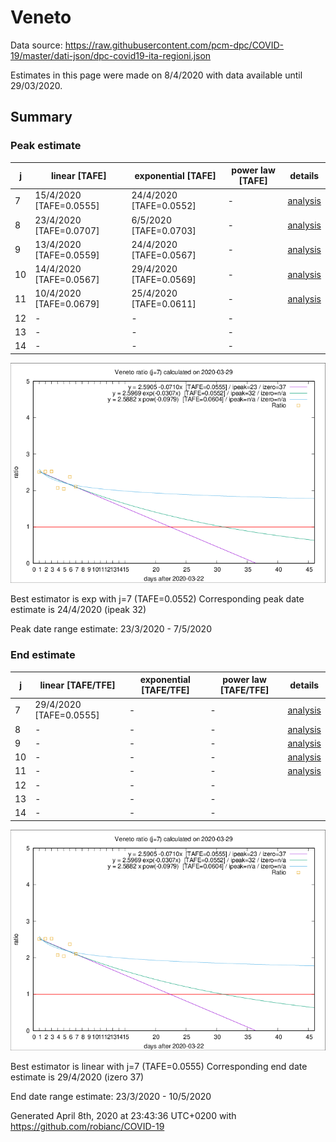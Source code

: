 # Veneto


Data source: https://raw.githubusercontent.com/pcm-dpc/COVID-19/master/dati-json/dpc-covid19-ita-regioni.json

Estimates in this page were made on 8/4/2020 with data available until 29/03/2020.


## Summary 

### Peak estimate 
|j|linear [TAFE]|exponential [TAFE]|power law [TAFE]|details|
|---|----|-----------|---------|-------|
|7|15/4/2020 [TAFE=0.0555]|24/4/2020 [TAFE=0.0552]|-|[analysis](COVID-19_veneto_j7_2020-03-29.md)|
|8|23/4/2020 [TAFE=0.0707]|6/5/2020 [TAFE=0.0703]|-|[analysis](COVID-19_veneto_j8_2020-03-29.md)|
|9|13/4/2020 [TAFE=0.0559]|24/4/2020 [TAFE=0.0567]|-|[analysis](COVID-19_veneto_j9_2020-03-29.md)|
|10|14/4/2020 [TAFE=0.0567]|29/4/2020 [TAFE=0.0569]|-|[analysis](COVID-19_veneto_j10_2020-03-29.md)|
|11|10/4/2020 [TAFE=0.0679]|25/4/2020 [TAFE=0.0611]|-|[analysis](COVID-19_veneto_j11_2020-03-29.md)|
|12|-|-|-||
|13|-|-|-||
|14|-|-|-||

![best peak estimate](COVID-19_veneto_j7_2020-03-29.png)

Best estimator is exp with j=7 (TAFE=0.0552)
Corresponding peak date estimate is 24/4/2020 (ipeak 32)


Peak date range estimate: 23/3/2020 - 7/5/2020

### End estimate 
|j|linear [TAFE/TFE]|exponential [TAFE/TFE]|power law [TAFE/TFE]|details|
|---|----|-----------|---------|-------|
|7|29/4/2020 [TAFE=0.0555]|-|-|[analysis](COVID-19_veneto_j7_2020-03-29.md)|
|8|-|-|-|[analysis](COVID-19_veneto_j8_2020-03-29.md)|
|9|-|-|-|[analysis](COVID-19_veneto_j9_2020-03-29.md)|
|10|-|-|-|[analysis](COVID-19_veneto_j10_2020-03-29.md)|
|11|-|-|-|[analysis](COVID-19_veneto_j11_2020-03-29.md)|
|12|-|-|-||
|13|-|-|-||
|14|-|-|-||

![best zero estimate](COVID-19_veneto_j7_2020-03-29.png)

Best estimator is linear with j=7 (TAFE=0.0555)
Corresponding end date estimate is 29/4/2020 (izero 37)


End date range estimate: 23/3/2020 - 10/5/2020

Generated April 8th, 2020 at 23:43:36 UTC+0200 with https://github.com/robianc/COVID-19
